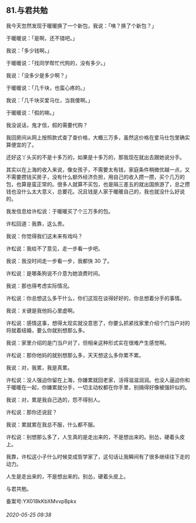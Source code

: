 ## 81.与君共勉
我今天忽然发现于暖暖换了一个新包，我说：「咦？换了个新包？」


于暖暖说：「是啊，还不错吧。」


我说：「多少钱啊。」


于暖暖说：「找同学帮忙代购的，没有多少。」


我说：「没多少是多少啊？」


于暖暖说：「几千块，也蛮心疼的。」


我说：「几千块买爱马仕，当我傻啊。」


于暖暖说：「假的嘛。」


我没说话，鬼才信，假的需要代购？


我回房间从网上按照款式查了查价格，大概三万多，虽然这价格在爱马仕包里确实算便宜的了。


还好这丫头买的不是十多万的，如果是十多万的，那我现在就出去跟她说分手。


其实以在上海的收入来说，像女孩子，不需要太有钱，家庭条件稍微优越一点，又不需要攒钱买房子，没有什么额外经济负担，用自己的收入攒一攒，买个几万的包，也算是蛮正常的。很多人就算不买包，也是隔三差五的就出国旅游了，总之攒钱也没什么太大意义，总要花。况且钱是人家于暖暖自己的，我也就没什么好说的。


我发信息给许松说：于暖暖买了个三万多的包。


许松回道：我靠，这么贵。


我说：你觉得我们这未来有戏吗？


许松说：我给不了意见，走一步看一步吧。


我说：我没时间走一步看一步，我都快 30 了。


许松说：是哪条狗说不介意为她浪费时间。


我说：那也得考虑实际情况。


许松说：你总想这么多干什么，你们这现在谈得好好的，你总想着分手的事情。


我说：关键是我他妈心里虚啊。


许松说：感情这事，想得太现实就没意思了，你要么抓紧找家里介绍个门当户对的将就着结婚，要么你就别想那么多。


我说：家里介绍的是门当户对了，但相亲这种形式实在很难产生感觉啊。


许松说：那你他妈的就别想那么多，天天想这么多你累不累。


我说：对，我累，我是真累。


许松说：没人强迫你留在上海，你嫌累就回老家，活得滋滋润润。也没人逼迫你和于暖暖在一起，你嫌累就分手，一切主动权都在你手里，别搞得好像被强奸似的。


我说：对，累是我自己选的，怨不得别人。


许松说：那你还说屁？


我说：累就累在我总不服，什么都不服。


许松说：别想那么多了，人生真的是走出来的，不是想出来的。别怂，硬着头皮上。


我靠，许松这小子什么时候变成哲学家了，这句话让我瞬间有了很多继续往下走的动力。


人生是走出来的，不是想出来的。别怂，硬着头皮上。


与君共勉。


备案号:YX018kKbXMvvpBpkx


###### 2020-05-25 09:38

